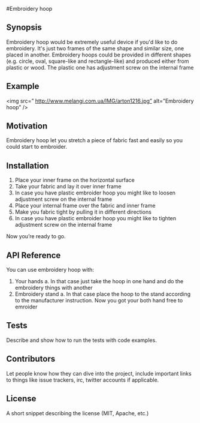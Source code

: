 
#Embroidery hoop

## Synopsis

Embroidery hoop would be extremely useful device if you'd like to do embroidery. It's just two frames of the same shape and similar size, one placed in another. Embroidery hoops could be provided in different shapes (e.g. circle, oval, square-like and rectangle-like) and produced either from plastic or wood. The plastic one has adjustment screw on the internal frame

## Example

<img src=” http://www.melangi.com.ua/IMG/arton1216.jpg” alt=”Embroidery hoop” />

## Motivation

Embroidery hoop let you stretch a piece of fabric fast and easily so you could start to embroider. 

## Installation

1.	Place your inner frame on the horizontal surface
2.	Take your fabric and lay it over inner frame
3.	In case you have plastic embroider hoop you might like to loosen adjustment screw on the internal frame
4.	Place your internal frame over the fabric and inner frame
5.	Make you fabric tight by pulling it in different directions
6.	In case you have plastic embroider hoop you might like to tighten adjustment screw on the internal frame

Now you’re ready to go. 

## API Reference

You can use embroidery hoop with:
1.	Your hands
a.	In that case just take the hoop in one hand and do the embroidery things with another
2.	Embroidery stand
a.	In that case place the hoop to the stand according to the manufacturer instruction. Now you got your both hand free to emroider
## Tests

Describe and show how to run the tests with code examples.

## Contributors

Let people know how they can dive into the project, include important links to things like issue trackers, irc, twitter accounts if applicable.

## License

A short snippet describing the license (MIT, Apache, etc.)
